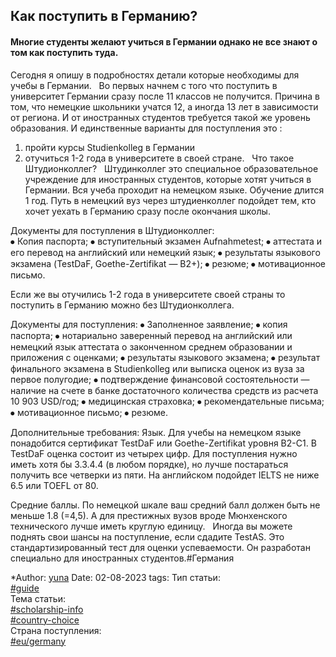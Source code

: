 
## Как поступить в Германию?

#### Многие студенты желают учиться в Германии однако не все знают о том как поступить туда. 

Сегодня я опишу в подробностях детали которые необходимы для учебы в Германии.   
Во первых начнем с того что поступить в университет Германии сразу после 11 классов не получится. Причина в том, что немецкие школьники учатся 12, а иногда 13 лет в зависимости от региона. И от иностранных студентов требуется такой же уровень образования. И единственные варианты для поступления это : 
1) пройти курсы Studienkolleg в Германии  
2) отучиться 1-2 года в университете в своей стране.   Что такое Штудионколлег?   Штудинколлег это специальное образовательное учреждение для иностранных студентов, которые хотят учиться в Германии. Вся учеба проходит на немецком языке. Обучение длится 1 год. Путь в немецкий вуз через штудиенколлег подойдет тем, кто хочет уехать в Германию сразу после окончания школы.   

Документы для поступления в Штудионколлег:       
 ⦁ Копия паспорта; 
 ⦁ вступительный экзамен Aufnahmetest; 
 ⦁ аттестата и его перевод на английский или немецкий язык; 
 ⦁ результаты языкового экзамена (TestDaF, Goethe-Zertifikat — B2+); 
 ⦁ резюме; 
 ⦁ мотивационное письмо.   
 
Если же вы отучились 1-2 года в университете своей страны то поступить в Германию можно без Штудионколлега.  

Документы для поступления:
   ⦁ Заполненное заявление; 
   ⦁ копия паспорта; 
   ⦁ нотариально заверенный перевод на английский или немецкий язык аттестата о законченном среднем образовании и приложения с оценками; 
   ⦁ результаты языкового экзамена; 
   ⦁ результат финального экзамена в Studienkolleg или выписка оценок из вуза за первое полугодие; 
   ⦁ подтверждение финансовой состоятельности — наличие на счете в банке достаточного количества средств из расчета 10 903 USD/год; 
   ⦁ медицинская страховка; 
   ⦁ рекомендательные письма; 
   ⦁ мотивационное письмо; 
   ⦁ резюме.   
   
Дополнительные требования:
 Язык. 
    Для учебы на немецком языке понадобится сертификат TestDaF или Goethe-Zertifikat уровня B2-C1. В TestDaF оценка состоит из четырех цифр. Для поступления нужно иметь хотя бы 3.3.4.4 (в любом порядке), но лучше постараться получить все четверки из пяти. На английском подойдет IELTS не ниже 6.5 или TOEFL от 80. 
    
 Средние баллы.
     По немецкой шкале ваш средний балл должен быть не меньше 1.8 (=4,5). А для престижных вузов вроде Мюнхенского технического лучше иметь круглую единицу.   Иногда вы можете поднять свои шансы на поступление, если сдадите TestAS. Это стандартизированный тест для оценки успеваемости. Он разработан специально для иностранных студентов.#Германия  


*Author: [yuna](https://t.me/auilt)
Date: 02-08-2023
tags:
Тип статьи:  
[#guide](app://obsidian.md/index.html#guide)  
Тема статьи:  
[#scholarship-info](app://obsidian.md/index.html#scholarship-info)  
[#country-choice](app://obsidian.md/index.html#country-choice)  
Страна поступления:  
[#eu/germany](app://obsidian.md/index.html#eu/germany)  











